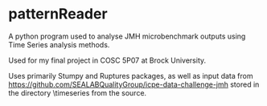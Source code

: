 # patternReader
A python program used to analyse JMH microbenchmark outputs using Time Series analysis methods.

Used for my final project in COSC 5P07 at Brock University.

Uses primarily Stumpy and Ruptures packages, as well as input data from https://github.com/SEALABQualityGroup/icpe-data-challenge-jmh stored in the directory \timeseries from the source.
